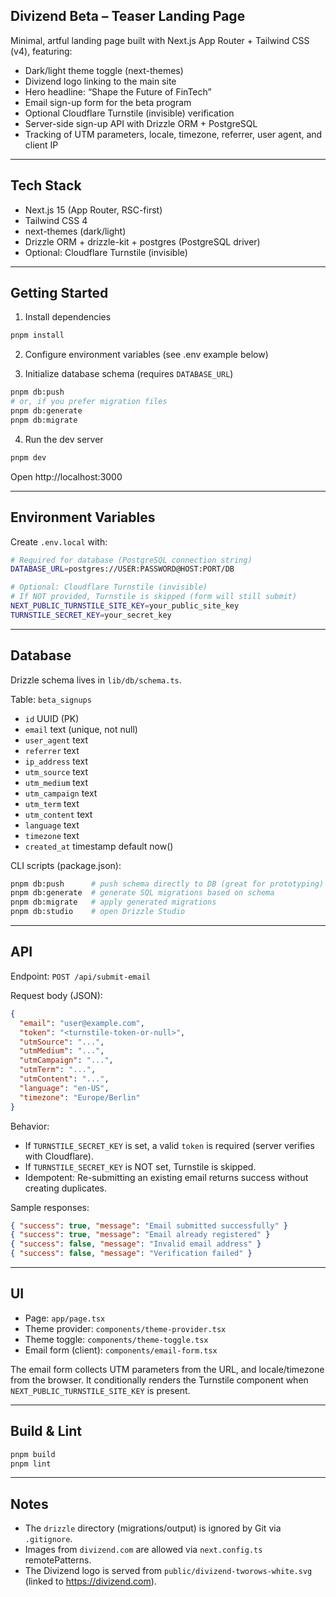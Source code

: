 ## Divizend Beta – Teaser Landing Page

Minimal, artful landing page built with Next.js App Router + Tailwind CSS (v4), featuring:

- Dark/light theme toggle (next-themes)
- Divizend logo linking to the main site
- Hero headline: “Shape the Future of FinTech”
- Email sign-up form for the beta program
- Optional Cloudflare Turnstile (invisible) verification
- Server-side sign-up API with Drizzle ORM + PostgreSQL
- Tracking of UTM parameters, locale, timezone, referrer, user agent, and client IP

---

## Tech Stack

- Next.js 15 (App Router, RSC-first)
- Tailwind CSS 4
- next-themes (dark/light)
- Drizzle ORM + drizzle-kit + postgres (PostgreSQL driver)
- Optional: Cloudflare Turnstile (invisible)

---

## Getting Started

1) Install dependencies

```bash
pnpm install
```

2) Configure environment variables (see .env example below)

3) Initialize database schema (requires `DATABASE_URL`)

```bash
pnpm db:push
# or, if you prefer migration files
pnpm db:generate
pnpm db:migrate
```

4) Run the dev server

```bash
pnpm dev
```

Open http://localhost:3000

---

## Environment Variables

Create `.env.local` with:

```bash
# Required for database (PostgreSQL connection string)
DATABASE_URL=postgres://USER:PASSWORD@HOST:PORT/DB

# Optional: Cloudflare Turnstile (invisible)
# If NOT provided, Turnstile is skipped (form will still submit)
NEXT_PUBLIC_TURNSTILE_SITE_KEY=your_public_site_key
TURNSTILE_SECRET_KEY=your_secret_key
```

---

## Database

Drizzle schema lives in `lib/db/schema.ts`.

Table: `beta_signups`

- `id` UUID (PK)
- `email` text (unique, not null)
- `user_agent` text
- `referrer` text
- `ip_address` text
- `utm_source` text
- `utm_medium` text
- `utm_campaign` text
- `utm_term` text
- `utm_content` text
- `language` text
- `timezone` text
- `created_at` timestamp default now()

CLI scripts (package.json):

```bash
pnpm db:push      # push schema directly to DB (great for prototyping)
pnpm db:generate  # generate SQL migrations based on schema
pnpm db:migrate   # apply generated migrations
pnpm db:studio    # open Drizzle Studio
```

---

## API

Endpoint: `POST /api/submit-email`

Request body (JSON):

```json
{
  "email": "user@example.com",
  "token": "<turnstile-token-or-null>",
  "utmSource": "...",
  "utmMedium": "...",
  "utmCampaign": "...",
  "utmTerm": "...",
  "utmContent": "...",
  "language": "en-US",
  "timezone": "Europe/Berlin"
}
```

Behavior:

- If `TURNSTILE_SECRET_KEY` is set, a valid `token` is required (server verifies with Cloudflare).
- If `TURNSTILE_SECRET_KEY` is NOT set, Turnstile is skipped.
- Idempotent: Re-submitting an existing email returns success without creating duplicates.

Sample responses:

```json
{ "success": true, "message": "Email submitted successfully" }
{ "success": true, "message": "Email already registered" }
{ "success": false, "message": "Invalid email address" }
{ "success": false, "message": "Verification failed" }
```

---

## UI

- Page: `app/page.tsx`
- Theme provider: `components/theme-provider.tsx`
- Theme toggle: `components/theme-toggle.tsx`
- Email form (client): `components/email-form.tsx`

The email form collects UTM parameters from the URL, and locale/timezone from the browser. It conditionally renders the Turnstile component when `NEXT_PUBLIC_TURNSTILE_SITE_KEY` is present.

---

## Build & Lint

```bash
pnpm build
pnpm lint
```

---

## Notes

- The `drizzle` directory (migrations/output) is ignored by Git via `.gitignore`.
- Images from `divizend.com` are allowed via `next.config.ts` remotePatterns.
- The Divizend logo is served from `public/divizend-tworows-white.svg` (linked to https://divizend.com).

